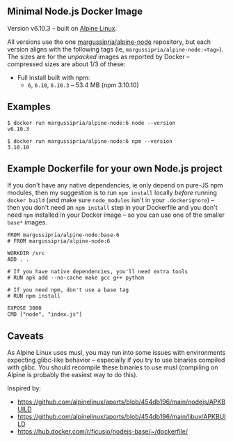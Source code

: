 Minimal Node.js Docker Image
-----------------------------

Version v6.10.3 –
built on [Alpine Linux](https://alpinelinux.org/).

All versions use the one [margussipria/alpine-node](https://hub.docker.com/r/margussipria/alpine-node/) repository,
but each version aligns with the following tags (ie, `margussipria/alpine-node:<tag>`). The sizes are for the
*unpacked* images as reported by Docker – compressed sizes are about 1/3 of these:

- Full install built with npm:
  - `6`, `6.10`, `6.10.3` – 53.4 MB (npm 3.10.10)

Examples
--------

    $ docker run margussipria/alpine-node:6 node --version
    v6.10.3

    $ docker run margussipria/alpine-node:6 npm --version
    3.10.10

Example Dockerfile for your own Node.js project
-----------------------------------------------

If you don't have any native dependencies, ie only depend on pure-JS npm
modules, then my suggestion is to run `npm install` locally *before* running
`docker build` (and make sure `node_modules` isn't in your `.dockerignore`) –
then you don't need an `npm install` step in your Dockerfile and you don't need
`npm` installed in your Docker image – so you can use one of the smaller
`base*` images.

    FROM margussipria/alpine-node:base-6
    # FROM margussipria/alpine-node:6

    WORKDIR /src
    ADD . .

    # If you have native dependencies, you'll need extra tools
    # RUN apk add --no-cache make gcc g++ python

    # If you need npm, don't use a base tag
    # RUN npm install

    EXPOSE 3000
    CMD ["node", "index.js"]

Caveats
-------

As Alpine Linux uses musl, you may run into some issues with environments
expecting glibc-like behavior – especially if you try to use binaries compiled
with glibc. You should recompile these binaries to use musl (compiling on
Alpine is probably the easiest way to do this).

Inspired by:

- https://github.com/alpinelinux/aports/blob/454db196/main/nodejs/APKBUILD
- https://github.com/alpinelinux/aports/blob/454db196/main/libuv/APKBUILD
- https://hub.docker.com/r/ficusio/nodejs-base/~/dockerfile/
